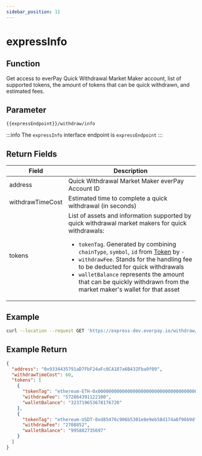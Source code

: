 ```yaml
---
sidebar_position: 11
---
```


# expressInfo

## Function
Get access to everPay Quick Withdrawal Market Maker account, list of supported tokens, the amount of tokens that can be quick withdrawn, and estimated fees.

## Parameter
`{{expressEndpoint}}/withdraw/info`

:::info
The `expressInfo` interface endpoint is `expressEndpoint`
:::

## Return Fields
|Field|Description|
|---|---|
|address|Quick Withdrawal Market Maker everPay Account ID|
|withdrawTimeCost|Estimated time to complete a quick withdrawal (in seconds)|
|tokens|List of assets and information supported by quick withdrawal market makers for quick withdrawals:<ul><li>`tokenTag`. Generated by combining `chainType`, `symbol`, `id` from [Token](./info#token-field-description) by `-`</li><li>`withdrawFee`. Stands for the handling fee to be deducted for quick withdrawals</li><li>`walletBalance` represents the amount that can be quickly withdrawn from the market maker's wallet for that asset</li></ul>|

## Example

```bash
curl --location --request GET 'https://express-dev.everpay.io/withdraw/info'
```

## Example Return
```json
{
  "address": "0x9334435791aD7FbF24aFc0CA187a6B432Fba9f09",
  "withdrawTimeCost": 60,
  "tokens": [
    {
      "tokenTag": "ethereum-ETH-0x0000000000000000000000000000000000000000",
      "withdrawFee": "572864391122100",
      "walletBalance": "323719653678176720"
    },
    {
      "tokenTag": "ethereum-USDT-0xd85476c906b5301e8e9eb58d174a6f96b9dfc5ee",
      "withdrawFee": "2708852",
      "walletBalance": "995882735697"
    }
  ]
}
```